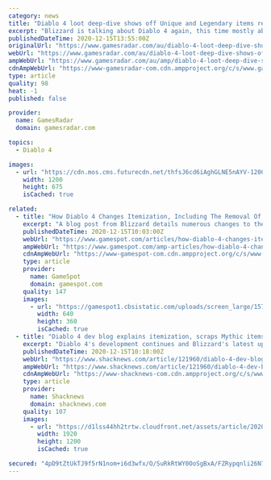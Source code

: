 ```yaml
---
category: news
title: "Diablo 4 loot deep-dive shows off Unique and Legendary items replacing the Mythics of old"
excerpt: "Blizzard is talking about Diablo 4 again, this time mostly about itemization. In the latest Diablo 4 quarterly update, Lead Game Designer Joe Shely gives a deep-dive into weapon types, Affixes for ..."
publishedDateTime: 2020-12-15T13:55:00Z
originalUrl: "https://www.gamesradar.com/au/diablo-4-loot-deep-dive-shows-off-unique-and-legendary-items-replacing-the-mythics-of-old/"
webUrl: "https://www.gamesradar.com/au/diablo-4-loot-deep-dive-shows-off-unique-and-legendary-items-replacing-the-mythics-of-old/"
ampWebUrl: "https://www.gamesradar.com/au/amp/diablo-4-loot-deep-dive-shows-off-unique-and-legendary-items-replacing-the-mythics-of-old/"
cdnAmpWebUrl: "https://www-gamesradar-com.cdn.ampproject.org/c/s/www.gamesradar.com/au/amp/diablo-4-loot-deep-dive-shows-off-unique-and-legendary-items-replacing-the-mythics-of-old/"
type: article
quality: 98
heat: -1
published: false

provider:
  name: GamesRadar
  domain: gamesradar.com

topics:
  - Diablo 4

images:
  - url: "https://cdn.mos.cms.futurecdn.net/thfsJ6cd6iAghGLNE5nAYV-1200-80.jpg"
    width: 1200
    height: 675
    isCached: true

related:
  - title: "How Diablo 4 Changes Itemization, Including The Removal Of Mythics"
    excerpt: "A blog post from Blizzard details numerous changes to the itemization in the upcoming Diablo 4, including massive changes to what each tier of items means."
    publishedDateTime: 2020-12-15T10:03:00Z
    webUrl: "https://www.gamespot.com/articles/how-diablo-4-changes-itemization-including-the-removal-of-mythics/1100-6485521/"
    ampWebUrl: "https://www.gamespot.com/amp-articles/how-diablo-4-changes-itemization-including-the-removal-of-mythics/1100-6485521/"
    cdnAmpWebUrl: "https://www-gamespot-com.cdn.ampproject.org/c/s/www.gamespot.com/amp-articles/how-diablo-4-changes-itemization-including-the-removal-of-mythics/1100-6485521/"
    type: article
    provider:
      name: GameSpot
      domain: gamespot.com
    quality: 147
    images:
      - url: "https://gamespot1.cbsistatic.com/uploads/screen_large/1574/15746725/3598989-trailer_diablo_gameplay_2019111.jpg"
        width: 640
        height: 360
        isCached: true
  - title: "Diablo 4 dev blog explains itemization, scraps Mythic items"
    excerpt: "Diablo 4's development continues and Blizzard's latest update goes into the ins-and-outs of the game's itemization system."
    publishedDateTime: 2020-12-15T10:18:00Z
    webUrl: "https://www.shacknews.com/article/121960/diablo-4-dev-blog-explains-itemization-scraps-mythic-items"
    ampWebUrl: "https://www.shacknews.com/article/121960/diablo-4-dev-blog-explains-itemization-scraps-mythic-items?amphtml=1"
    cdnAmpWebUrl: "https://www-shacknews-com.cdn.ampproject.org/c/s/www.shacknews.com/article/121960/diablo-4-dev-blog-explains-itemization-scraps-mythic-items?amphtml=1"
    type: article
    provider:
      name: Shacknews
      domain: shacknews.com
    quality: 107
    images:
      - url: "https://d1lss44hh2trtw.cloudfront.net/assets/article/2020/12/14/combat-caves-multiplayer-drowned-seahag_feature.jpg"
        width: 1920
        height: 1200
        isCached: true

secured: "4pD9tZtUkTJ9f5rN1nom+i6d3wfx/O/SuRkRtWY0OoSgBxA/FZRypqnli26N7awZSgomhYJ+/CUb7ARZmFdZnFslUMkdegto6tk/INvQ9tge7gAYavIJqqAqB8JGOsfHWx1XnXbY3CGLef9dXOuCgmje14PTQRRS0oDC4aR73y5ClvdEk1YdVlXA6SFApZeKcihp37VP++batVlGlR12oY3Trhvjsh+HYaHnDTzTNwkWKQNoyTkkJ54rEr02VLEX27cses6iN3YMmtdrNCqy0ecVc3mm6Qc6CaoMHBrEkVcEKAIt1Sy8JxHt79oL0XWHRk6A1KLdk6vtRqxzbQad5IvDXmSQaNpsll9J/rs5hZY=;I25GoVwP2fSMyh5/UZ2ezw=="
---
```


